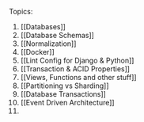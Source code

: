 Topics:

1. [[Databases]]
2. [[Database Schemas]]
3. [[Normalization]]
4. [[Docker]]
5. [[Lint Config for Django & Python]]
6. [[Transaction & ACID Properties]]
7. [[Views, Functions and other stuff]]
8. [[Partitioning vs Sharding]]
9. [[Database Transactions]]
10. [[Event Driven Architecture]]
11. 
